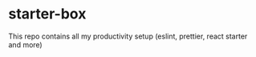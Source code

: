 # starter-box
This repo contains all my productivity setup (eslint, prettier, react starter and more)
